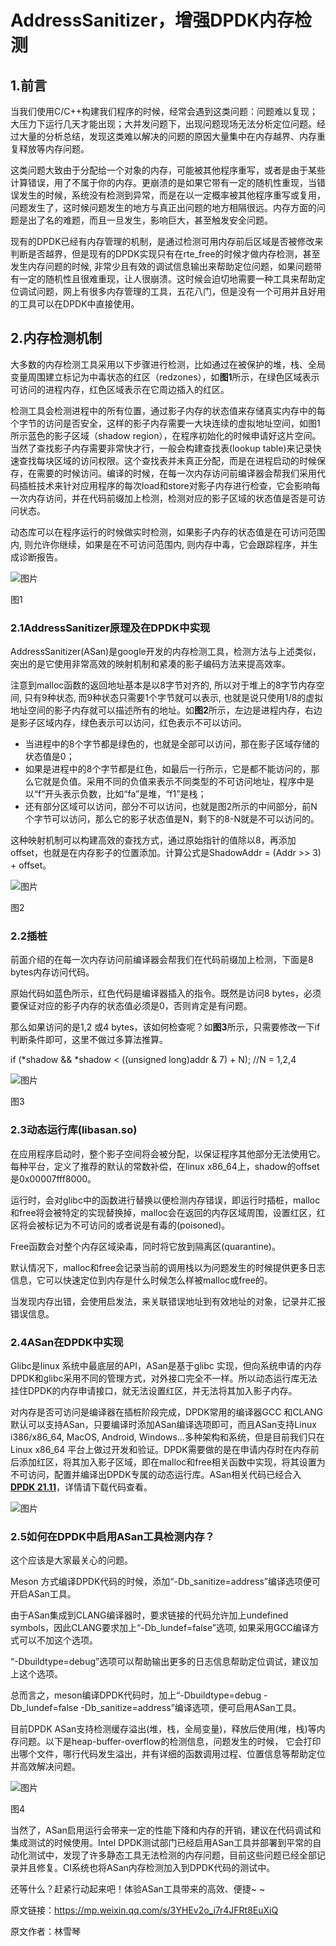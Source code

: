 # AddressSanitizer，增强DPDK内存检测

## 1.**前言**

当我们使用C/C++构建我们程序的时候，经常会遇到这类问题：问题难以复现；大压力下运行几天才能出现；大并发问题下，出现问题现场无法分析定位问题。经过大量的分析总结，发现这类难以解决的问题的原因大量集中在内存越界、内存重复释放等内存问题。



这类问题大致由于分配给一个对象的内存，可能被其他程序重写，或者是由于某些计算错误，用了不属于你的内存。更崩溃的是如果它带有一定的随机性重现，当错误发生的时候，系统没有检测到异常，而是在以一定概率被其他程序重写或复用，问题发生了，这时候问题发生的地方与真正出问题的地方相隔很远。内存方面的问题是出了名的难题，而且一旦发生，影响巨大，甚至触发安全问题。



现有的DPDK已经有内存管理的机制，是通过检测可用内存前后区域是否被修改来判断是否越界，但是现有的DPDK实现只有在rte_free的时候才做内存检测，甚至发生内存问题的时候, 非常少且有效的调试信息输出来帮助定位问题，如果问题带有一定的随机性且很难重现，让人很崩溃。这时候会迫切地需要一种工具来帮助定位调试问题，网上有很多内存管理的工具，五花八门，但是没有一个可用并且好用的工具可以在DPDK中直接使用。



## 2.**内存检测机制**

大多数的内存检测工具采用以下步骤进行检测，比如通过在被保护的堆，栈、全局变量周围建立标记为中毒状态的红区（redzones），如**图1**所示，在绿色区域表示可访问的进程内存，红色区域表示在它周边插入的红区。



检测工具会检测进程中的所有位置，通过影子内存的状态值来存储真实内存中的每个字节的访问是否安全，这样的影子内存需要一大块连续的虚拟地址空间，如图1所示蓝色的影子区域（shadow region），在程序初始化的时候申请好这片空间。当然了查找影子内存需要非常快才行，一般会构建查找表(lookup table)来记录快速查找每块区域的访问权限。这个查找表并未真正分配，而是在进程启动的时候保存，在需要的时候访问。编译的时候，在每一次内存访问前编译器会帮我们采用代码插桩技术来针对应用程序的每次load和store对影子内存进行检查，它会影响每一次内存访问，并在代码前缀加上检测，检测对应的影子区域的状态值是否是可访问状态。



动态库可以在程序运行的时候做实时检测，如果影子内存的状态值是在可访问范围内, 则允许你继续，如果是在不可访问范围内, 则内存中毒，它会跟踪程序，并生成诊断报告。 



![图片](https://mmbiz.qpic.cn/mmbiz_png/4amQNRETabmdE6JiaeCD9iblPEJuNSibqiahAuskBdrKkaUlTcApceZ5vEXjibZGzGX63HVvZRmzb7v8jIKhTcp9GSA/640?wx_fmt=png&wxfrom=5&wx_lazy=1&wx_co=1)

图1



### 2.1**AddressSanitizer原理及在DPDK中实现**

AddressSanitizer(ASan)是google开发的内存检测工具，检测方法与上述类似，突出的是它使用非常高效的映射机制和紧凑的影子编码方法来提高效率。



注意到malloc函数的返回地址基本是以8字节对齐的, 所以对于堆上的8字节内存空间, 只有9种状态, 而9种状态只需要1个字节就可以表示, 也就是说只使用1/8的虚拟地址空间的影子内存就可以描述所有的地址。如**图2**所示，左边是进程内存，右边是影子区域内存，绿色表示可以访问，红色表示不可以访问。 



- 当进程中的8个字节都是绿色的，也就是全部可以访问，那在影子区域存储的状态值是0；
- 如果是进程中的8个字节都是红色，如最后一行所示，它是都不能访问的，那么它就是负值。采用不同的负值来表示不同类型的不可访问地址，程序中是以“f”开头表示负数，比如“fa”是堆，“f1”是栈；
- 还有部分区域可以访问，部分不可以访问，也就是图2所示的中间部分，前N个字节可以访问，那么它的影子状态值是N，剩下的8-N就是不可以访问的。



这种映射机制可以构建高效的查找方式，通过原始指针的值除以8，再添加offset，也就是在内存影子的位置添加。计算公式是ShadowAddr = (Addr >> 3) + offset。



![图片](https://mmbiz.qpic.cn/mmbiz_png/4amQNRETabmdE6JiaeCD9iblPEJuNSibqiahboI25IvM8F2heqUUm8K8fCXadynL2iaFNSgibd2F5PfDjAqHTicv1xkUg/640?wx_fmt=png&wxfrom=5&wx_lazy=1&wx_co=1)

图2



### 2.2**插桩**

前面介绍的在每一次内存访问前编译器会帮我们在代码前缀加上检测，下面是8 bytes内存访问代码。



原始代码如蓝色所示，红色代码是编译器插入的指令。既然是访问8 bytes，必须要保证对应的影子内存的状态值必须是0，否则肯定是有问题。



那么如果访问的是1,2 或4 bytes，该如何检查呢？如**图3**所示，只需要修改一下if判断条件即可，这里不做过多算法推算。



if (*shadow && *shadow < ((unsigned long)addr & 7) + N); //N = 1,2,4



![图片](https://mmbiz.qpic.cn/mmbiz_png/4amQNRETabmdE6JiaeCD9iblPEJuNSibqiahLRl34dWHGgLQeNnYfqxBwgRwF9rkcqoZfhZaGwPPH2hlG6UZ5VkpMw/640?wx_fmt=png&wxfrom=5&wx_lazy=1&wx_co=1)

图3



### 2.3**动态运行库(libasan.so)**

在应用程序启动时，整个影子空间将会被分配，以保证程序其他部分无法使用它。每种平台，定义了推荐的默认的常数补偿，在linux x86_64上，shadow的offset是0x00007fff8000。



运行时，会对glibc中的函数进行替换以便检测内存错误，即运行时插桩，malloc和free将会被特定的实现替换掉，malloc会在返回的内存区域周围，设置红区，红区将会被标记为不可访问的或者说是有毒的(poisoned)。



Free函数会对整个内存区域染毒，同时将它放到隔离区(quarantine)。



默认情况下，malloc和free会记录当前的调用栈以为问题发生的时候提供更多日志信息，它可以快速定位到内存是什么时候怎么样被malloc或free的。



当发现内存出错，会使用启发法，来关联错误地址到有效地址的对象，记录并汇报错误信息。



### 2.4**ASan在DPDK中实现**

Glibc是linux 系统中最底层的API，ASan是基于glibc 实现，但向系统申请的内存DPDK和glibc采用不同的管理方式，对外接口完全不一样。所以动态运行库无法挂住DPDK的内存申请接口，就无法设置红区，并无法将其加入影子内存。



对内存是否可访问是编译器在插桩阶段完成，DPDK常用的编译器GCC 和CLANG 默认可以支持ASan，只要编译时添加ASan编译选项即可，而且ASan支持Linux i386/x86_64, MacOS, Android, Windows…多种架构和系统，但是目前我们只在Linux x86_64 平台上做过开发和验证。DPDK需要做的是在申请内存时在内存前后添加红区，将其加入影子区域，即在malloc和free相关函数中实现，将其设置为不可访问，配置并编译出DPDK专属的动态运行库。ASan相关代码已经合入[**DPDK 21.11**](http://mp.weixin.qq.com/s?__biz=MzI3NDA4ODY4MA==&mid=2653338297&idx=1&sn=779ce0d754b8e71ca86247c92dd2169e&chksm=f0cb4d3ec7bcc42892614467845309372b4a59f7e674896144ed7590eda275b89a6ad48ce6aa&scene=21#wechat_redirect)，详情请下载代码查看。



![图片](https://mmbiz.qpic.cn/mmbiz_gif/ibI6CAibeeVqJBfic2TQPEhYJ9njd1shnwPj7kIoZXG62tu9spDFqe34twFibrfdlsNuNSMM3ILupZ1ibCPQEwj6icTA/640?wx_fmt=gif&wxfrom=5&wx_lazy=1)

### 2.5**如何在DPDK中启用ASan工具检测内存？**

这个应该是大家最关心的问题。



Meson 方式编译DPDK代码的时候，添加“-Db_sanitize=address”编译选项便可开启ASan工具。



由于ASan集成到CLANG编译器时，要求链接的代码允许加上undefined symbols，因此CLANG要求加上“-Db_lundef=false”选项, 如果采用GCC编译方式可以不加这个选项。



“-Dbuildtype=debug”选项可以帮助输出更多的日志信息帮助定位调试，建议加上这个选项。 



总而言之，meson编译DPDK代码时，加上“-Dbuildtype=debug -Db_lundef=false -Db_sanitize=address”编译选项，便可启用ASan工具。



目前DPDK ASan支持检测缓存溢出(堆，栈，全局变量)，释放后使用(堆，栈)等内存问题。以下是heap-buffer-overflow的检测信息，问题发生的时候， 它会打印出哪个文件，哪行代码发生溢出，并有详细的函数调用过程、位置信息等帮助定位并高效解决问题。



![图片](https://mmbiz.qpic.cn/mmbiz_png/4amQNRETabmdE6JiaeCD9iblPEJuNSibqiahValX9xdSsQHLicP8xvibM1YQxZWmf9OPuVRrwK28vaLkZLnjRJ88E6sw/640?wx_fmt=png&wxfrom=5&wx_lazy=1&wx_co=1)

图4



当然了，ASan启用运行会带来一定的性能下降和内存的开销，建议在代码调试和集成测试的时候使用。Intel DPDK测试部门已经启用ASan工具并部署到平常的自动化测试中，发现了许多静态工具无法检测的内存问题，目前这些问题已经全部记录并且修复。CI系统也将ASan内存检测加入到DPDK代码的测试中。



还等什么？赶紧行动起来吧！体验ASan工具带来的高效、便捷~ ~

原文链接：https://mp.weixin.qq.com/s/3YHEv2o_i7r4JFRt8EuXiQ

原文作者：林雪琴